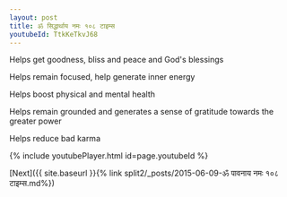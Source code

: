 ```yaml
---
layout: post
title: ॐ सिद्धार्थाय नमः १०८ टाइम्स
youtubeId: TtkKeTkvJ68
---
```

 
 
Helps get goodness, bliss and peace and God's blessings
 
Helps remain focused, help generate inner energy 
 
Helps boost physical and mental health 
 
Helps remain grounded and generates a sense of gratitude towards the greater power 
 
Helps reduce bad karma
 
 
 
 


{% include youtubePlayer.html id=page.youtubeId %}
 
[Next]({{ site.baseurl }}{% link  split2/_posts/2015-06-09-ॐ पावनाय नमः १०८ टाइम्स.md%})
 

